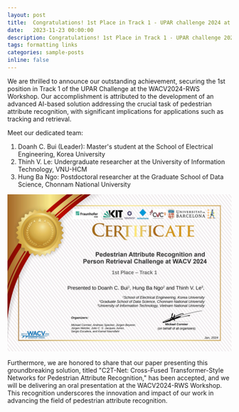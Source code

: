 ```yaml
---
layout: post
title:  Congratulations! 1st Place in Track 1 - UPAR challenge 2024 at WACV2024-RWS Workshop
date:   2023-11-23 00:00:00
description: Congratulations! 1st Place in Track 1 - UPAR challenge 2024 at WACV2024-RWS Workshop
tags: formatting links
categories: sample-posts
inline: false
---
```


We are thrilled to announce our outstanding achievement, securing the 1st position in Track 1 of the UPAR Challenge at the WACV2024-RWS Workshop. Our accomplishment is attributed to the development of an advanced AI-based solution addressing the crucial task of pedestrian attribute recognition, with significant implications for applications such as tracking and retrieval.

Meet our dedicated team:

1. Doanh C. Bui (Leader): Master's student at the School of Electrical Engineering, Korea University
2. Thinh V. Le: Undergraduate researcher at the University of Information Technology, VNU-HCM
3. Hung Ba Ngo: Postdoctoral researcher at the Graduate School of Data Science, Chonnam National University

![](assets/img/upar-certificate.jpg)

Furthermore, we are honored to share that our paper presenting this groundbreaking solution, titled "C2T-Net: Cross-Fused Transformer-Style Networks for Pedestrian Attribute Recognition," has been accepted, and we will be delivering an oral presentation at the WACV2024-RWS Workshop. This recognition underscores the innovation and impact of our work in advancing the field of pedestrian attribute recognition.
